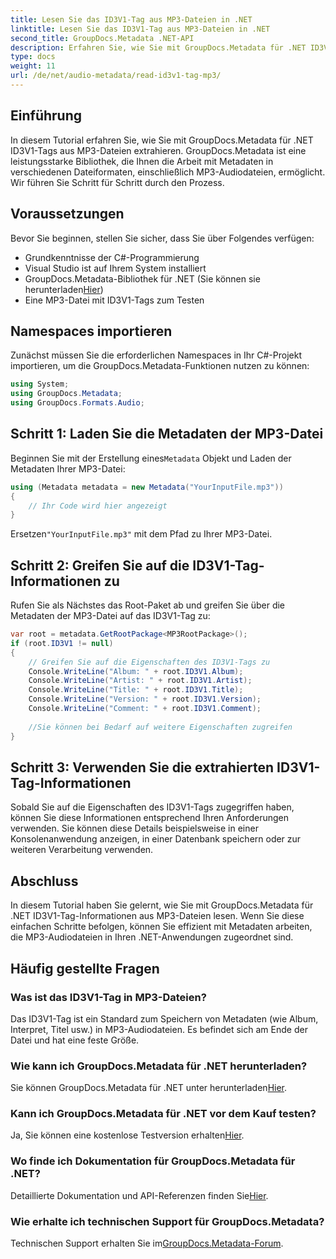 ```yaml
---
title: Lesen Sie das ID3V1-Tag aus MP3-Dateien in .NET
linktitle: Lesen Sie das ID3V1-Tag aus MP3-Dateien in .NET
second_title: GroupDocs.Metadata .NET-API
description: Erfahren Sie, wie Sie mit GroupDocs.Metadata für .NET ID3V1-Tags aus MP3-Dateien lesen. Schritt-für-Schritt-Anleitung mit Codebeispielen.
type: docs
weight: 11
url: /de/net/audio-metadata/read-id3v1-tag-mp3/
---
```

## Einführung
In diesem Tutorial erfahren Sie, wie Sie mit GroupDocs.Metadata für .NET ID3V1-Tags aus MP3-Dateien extrahieren. GroupDocs.Metadata ist eine leistungsstarke Bibliothek, die Ihnen die Arbeit mit Metadaten in verschiedenen Dateiformaten, einschließlich MP3-Audiodateien, ermöglicht. Wir führen Sie Schritt für Schritt durch den Prozess.
## Voraussetzungen
Bevor Sie beginnen, stellen Sie sicher, dass Sie über Folgendes verfügen:
- Grundkenntnisse der C#-Programmierung
- Visual Studio ist auf Ihrem System installiert
-  GroupDocs.Metadata-Bibliothek für .NET (Sie können sie herunterladen[Hier](https://releases.groupdocs.com/metadata/net/))
- Eine MP3-Datei mit ID3V1-Tags zum Testen

## Namespaces importieren
Zunächst müssen Sie die erforderlichen Namespaces in Ihr C#-Projekt importieren, um die GroupDocs.Metadata-Funktionen nutzen zu können:
```csharp
using System;
using GroupDocs.Metadata;
using GroupDocs.Formats.Audio;
```
## Schritt 1: Laden Sie die Metadaten der MP3-Datei
 Beginnen Sie mit der Erstellung eines`Metadata` Objekt und Laden der Metadaten Ihrer MP3-Datei:
```csharp
using (Metadata metadata = new Metadata("YourInputFile.mp3"))
{
    // Ihr Code wird hier angezeigt
}
```
 Ersetzen`"YourInputFile.mp3"` mit dem Pfad zu Ihrer MP3-Datei.
## Schritt 2: Greifen Sie auf die ID3V1-Tag-Informationen zu
Rufen Sie als Nächstes das Root-Paket ab und greifen Sie über die Metadaten der MP3-Datei auf das ID3V1-Tag zu:
```csharp
var root = metadata.GetRootPackage<MP3RootPackage>();
if (root.ID3V1 != null)
{
    // Greifen Sie auf die Eigenschaften des ID3V1-Tags zu
    Console.WriteLine("Album: " + root.ID3V1.Album);
    Console.WriteLine("Artist: " + root.ID3V1.Artist);
    Console.WriteLine("Title: " + root.ID3V1.Title);
    Console.WriteLine("Version: " + root.ID3V1.Version);
    Console.WriteLine("Comment: " + root.ID3V1.Comment);
    
    //Sie können bei Bedarf auf weitere Eigenschaften zugreifen
}
```
## Schritt 3: Verwenden Sie die extrahierten ID3V1-Tag-Informationen
Sobald Sie auf die Eigenschaften des ID3V1-Tags zugegriffen haben, können Sie diese Informationen entsprechend Ihren Anforderungen verwenden. Sie können diese Details beispielsweise in einer Konsolenanwendung anzeigen, in einer Datenbank speichern oder zur weiteren Verarbeitung verwenden.

## Abschluss
In diesem Tutorial haben Sie gelernt, wie Sie mit GroupDocs.Metadata für .NET ID3V1-Tag-Informationen aus MP3-Dateien lesen. Wenn Sie diese einfachen Schritte befolgen, können Sie effizient mit Metadaten arbeiten, die MP3-Audiodateien in Ihren .NET-Anwendungen zugeordnet sind.

## Häufig gestellte Fragen
### Was ist das ID3V1-Tag in MP3-Dateien?
Das ID3V1-Tag ist ein Standard zum Speichern von Metadaten (wie Album, Interpret, Titel usw.) in MP3-Audiodateien. Es befindet sich am Ende der Datei und hat eine feste Größe.
### Wie kann ich GroupDocs.Metadata für .NET herunterladen?
 Sie können GroupDocs.Metadata für .NET unter herunterladen[Hier](https://releases.groupdocs.com/metadata/net/).
### Kann ich GroupDocs.Metadata für .NET vor dem Kauf testen?
 Ja, Sie können eine kostenlose Testversion erhalten[Hier](https://releases.groupdocs.com/).
### Wo finde ich Dokumentation für GroupDocs.Metadata für .NET?
 Detaillierte Dokumentation und API-Referenzen finden Sie[Hier](https://reference.groupdocs.com/metadata/net/).
### Wie erhalte ich technischen Support für GroupDocs.Metadata?
 Technischen Support erhalten Sie im[GroupDocs.Metadata-Forum](https://forum.groupdocs.com/c/metadata/14).